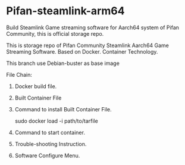 # Pifan-steamlink-arm64
Build Steamlink Game streaming software for Aarch64 system of Pifan Community, this is official storage repo.

This is storage repo of Pifan Community Steamlink Aarch64 Game Streaming Software. Based on Docker. Container Technology.

This branch use Debian-buster as base image

File Chain:

1. Docker build file.
2. Built Container File
3. Command to install Built Container File.

    sudo docker load -i path/to/tarfile
    
4. Command to start container.
5. Trouble-shooting Instruction.
2. Software Configure Menu.
